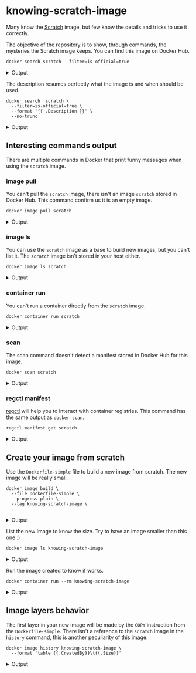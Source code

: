 # knowing-scratch-image

Many know the [Scratch](https://hub.docker.com/_/scratch) image, but few know the details and tricks to use it correctly.

The objective of the repository is to show, through commands, the mysteries the Scratch image keeps. You can find this image on Docker Hub.

```
docker search scratch --filter=is-official=true
```

<details>
  <summary>Output</summary>

  ```
  NAME DESCRIPTION STARS OFFICIAL AUTOMATED
  scratch an explicitly empty image, especially for bu... 819 [OK]
  ```
</details>

The description resumes perfectly what the image is and when should be used.

```
docker search  scratch \
  --filter=is-official=true \
  --format '{{ .Description }}' \
  --no-trunc
```

<details>
  <summary>Output</summary>

  ```
  an explicitly empty image, especially for building images "FROM scratch"
  ```
</details>

## Interesting commands output

There are multiple commands in Docker that print funny messages when using the `scratch` image.

### image pull

You can't pull the `scratch` image, there isn't an image `scratch` stored in Docker Hub. This command confirm us it is an empty image.

```
docker image pull scratch
```

<details>
  <summary>Output</summary>

  ```
  Using default tag: latest
  Error response from daemon: 'scratch' is a reserved name
  ```
</details>

### image ls

You can use the `scratch` image as a base to build new images, but you can't list it. The `scratch` image isn't stored in your host either.

```
docker image ls scratch
```

<details>
  <summary>Output</summary>

  ```
  Using default tag: latest
  Error response from daemon: 'scratch' is a reserved name
  ```
</details>

### container run

You can't run a container directly from the `scratch` image.

```
docker container run scratch
```

<details>
  <summary>Output</summary>

  ```
  Unable to find image 'scratch:latest' locally
  docker: Error response from daemon: 'scratch' is a reserved name.
  See 'docker run --help'.
  ```
</details>

### scan

The scan command doesn't detect a manifest stored in Docker Hub for this image.

```
docker scan scratch
```

<details>
  <summary>Output</summary>

  ```
  manifest unknown
  ```
</details>

### regctl manifest

[regctl](https://github.com/regclient/regclient) will help you to interact with container registries. This command has the same output as `docker scan`.

```
regctl manifest get scratch
```

<details>
  <summary>Output</summary>

  ```
  failed to get manifest docker.io/library/scratch:latest: request failed: not found [http 404]: {"errors": {"code":"MANIFEST_UNKNOWN","message":"manifest unknown","detail":"unknown tag=latest"}]}
  ```
</details>

## Create your image from scratch

Use the `Dockerfile-simple` file to build a new image from scratch. The new image will be really small.

```
docker image build \
  --file Dockerfile-simple \
  --progress plain \
  --tag knowing-scratch-image \
  .
```

<details>
  <summary>Output</summary>

  ```
  #1 [internal] load build definition from Dockerfile-simple
  #1 sha256:c2b14c6c81e91084d4a6a31f519054a313c4a2f0419c7e5dd526cf5efdee0691
  #1 transferring dockerfile: 44B done
  #1 DONE 0.0s

  #2 [internal] load .dockerignore
  #2 sha256:b4743841e7ace600972aa5913c0114df86bd4e80ce06da58a62c4b6187a4f73e
  #2 transferring context: 2B done
  #2 DONE 0.0s

  #3 [internal] load metadata for docker.io/library/golang:1.18.1
  #3 sha256:12b03ca396919374cac1f2bb4a1c46c80c15f6cef6eb69f217f095455132c948
  #3 DONE 0.0s

  #4 [builder 1/4] FROM docker.io/library/golang:1.18.1
  #4 sha256:4ad06f069bd7e52d9fe9fb6d39bd478fa15fb210df73b45129c8c5233652c3b2
  #4 DONE 0.0s

  #5 [builder 2/4] WORKDIR /app
  #5 sha256:87fccf2b991e137e524160caa53ff94def5eb942a93f59c0e5c16f1ec417405c
  #5 CACHED

  #6 [internal] load build context
  #6 sha256:a8e83eb1e8a1eaae9ab2ad4c6e55459829e992ed2020a7ea5df4445eac76611c
  #6 transferring context: 3.52kB done
  #6 DONE 0.0s

  #7 [builder 3/4] COPY . .
  #7 sha256:89d57ce88fbeab051fd8f8404cec9f651796cd4913c9a9b4278224dcff798dc6
  #7 DONE 0.0s

  #8 [builder 4/4] RUN CGO_ENABLED=0 go build -o /go/bin/app .
  #8 sha256:d97b9de6adeece92705a3f75d8c29a4a12848b46c728b69352513e547aaa982a
  #8 DONE 0.2s

  #9 [stage-1 1/1] COPY --from=builder /go/bin/app /app
  #9 sha256:f966d14202f622dd1b88724a3c29cd0e39b6a814a317e27977f7fa715d482333
  #9 DONE 0.0s

  #10 exporting to image
  #10 sha256:e8c613e07b0b7ff33893b694f7759a10d42e180f2b4dc349fb57dc6b71dcab00
  #10 exporting layers done
  #10 writing image sha256:1dfd3056e96d552eb5b5825eb5c2e52e52ec96829755b21a4c787607aeddf07f done
  #10 naming to docker.io/library/knowing-scratch-image done
  #10 DONE 0.0s
  ```
</details>

List the new image to know the size. Try to have an image smaller than this one :)

```
docker image ls knowing-scratch-image
```

<details>
  <summary>Output</summary>

  ```
  REPOSITORY              TAG       IMAGE ID       CREATED              SIZE
  knowing-scratch-image   latest    1dfd3056e96d   About a minute ago   1.81MB
  ```
</details>

Run the image created to know if works.

```
docker container run --rm knowing-scratch-image
```

<details>
  <summary>Output</summary>

  ```
  I'm running from scratch.
  I'm running from scratch.
  I'm running from scratch.
  ```
</details>

## Image layers behavior

The first layer in your new image will be made by the `COPY` instruction from the `Dockerfile-simple`. There isn't a reference to the `scratch` image in the `history` command, this is another peculiarity of this image.

```
docker image history knowing-scratch-image \
  --format 'table {{.CreatedBy}}\t{{.Size}}'
```

<details>
  <summary>Output</summary>

  ```
  CREATED BY                         SIZE
  ENTRYPOINT ["/app"]                0B
  COPY /go/bin/app /app # buildkit   1.81MB
  ```
</details>
